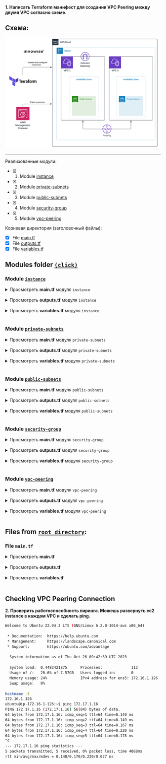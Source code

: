 **1. Написать Terraform манифест для создания VPC Peering между двумя VPC согласно схеме.**

## Схема:

<div style="text-align:center;">
  <img src="./files/Task6.Scheme/scheme.png" alt="Scheme of task" width="650"/>
</div>

---

Реализованные модули:
- [x] 1. Module [instance](#module-instance)
- [x] 2. Module [private-subnets](#module-private-subnets)
- [x] 3. Module [public-subnets](#module-public-subnets)
- [x] 4. Module [security-group](#module-security-group)
- [x] 5. Module [vpc-peering](#module-vpc-peering)

Корневая директория (заголовочный файлы):
- [x] File [main.tf](#files-from-root-directory)
- [x] File [outputs.tf](#files-from-root-directory)
- [x] File [variables.tf](#files-from-root-directory)

## Modules folder [`(click)`](./files/Task6/modules/)

### Module [`instance`](./files/Task6/modules/instance/)

<details>
<summary>Просмотреть <b>main.tf</b> модуля <code>instance</code></summary>

```hcl
data "aws_ami" "latest_ubuntu" {
  most_recent = true

  filter {
    name   = "name"
    values = ["ubuntu/images/hvm-ssd/ubuntu-jammy-22.04-amd64-server-*"]
  }

  owners = ["099720109477"]
}

resource "aws_instance" "instance" {
  count = var.instance_count

  ami             = data.aws_ami.latest_ubuntu.id
  instance_type   = var.instance_type
  security_groups = [element(var.security_groups, count.index)]
  subnet_id       = element(var.subnet_id, count.index)
  key_name        = "khomenokkey"

  tags = merge(var.tags, lookup(var.tags_for_resource, "aws_instance", {}))
}
```

</details>
<br>

<details>
<summary>Просмотреть <b>outputs.tf</b> модуля <code>instance</code></summary>

```hcl
output "instance_ids" {
  value = aws_instance.instance.*.id
}
```

</details> 
<br>

<details>
<summary>Просмотреть <b>variables.tf</b> модуля <code>instance</code></summary>

```hcl
# Generic variables

variable "tags" {
  description = "A map of tags to assign to resources"
  type        = map(string)
  default     = {}
}

variable "tags_for_resource" {
  description = "A nested map of tags to assign to specific resource types"
  type        = map(map(string))
  default = {
    aws_web_instance = {
      "Name" = "Instance VPC Peering"
    }
  }
}

# Instance variables

variable "instance_count" {
  type    = string
  default = ""
}

variable "instance_type" {
  type    = string
  default = "t3.micro"
}

variable "subnet_id" {
  type    = list(string)
  default = []
}

variable "security_groups" {
  type = list(string)
}
```

</details>
<br>

### Module [`private-subnets`](./files/Task6/modules/private-subnets/)

<details>
<summary>Просмотреть <b>main.tf</b> модуля <code>private-subnets</code></summary>

```hcl
resource "aws_vpc" "private_vpc" {
  cidr_block = var.vpc_cidr_block
  tags = merge(var.tags, lookup(var.tags_for_resource, "aws_private_vpc",
    {
      "Name" = "Private VPC"
  }))
}

resource "aws_default_route_table" "vpc" {
  default_route_table_id = aws_vpc.private_vpc.default_route_table_id
  tags = merge(var.tags, lookup(var.tags_for_resource, "aws_default_route_table",
    {
      "Name" = "Default Route Table in Private VPC"
  }))
}

resource "aws_subnet" "private_subnet" {
  count = var.subnet_count

  vpc_id            = aws_vpc.private_vpc.id
  cidr_block        = element(var.subnet_cidr_block, count.index)
  availability_zone = var.availability_zone

  tags = merge(var.tags, lookup(var.tags_for_resource, "aws_private_subnet",
    {
      "Name" = "Private Subnet #${count.index + 1}"
  }))
}

resource "aws_route_table" "private_subnet_route_table" {
  vpc_id = aws_vpc.private_vpc.id

  tags = merge(var.tags, lookup(var.tags_for_resource,
    "aws_private_subnet_route_table",
    {
      "Name" = "Route table of Private Subnets"
  }))
}

resource "aws_route_table_association" "default" {
  count = var.subnet_count

  subnet_id      = element(aws_subnet.private_subnet.*.id, count.index)
  route_table_id = aws_route_table.private_subnet_route_table.id
}
```

</details>
<br>

<details>
<summary>Просмотреть <b>outputs.tf</b> модуля <code>private-subnets</code></summary>

```hcl
output "get_subnet_count" {
  description = "The number of subnets"
  value       = var.subnet_count
}

output "get_private_subnet_ids" {
  description = "List of subnet IDs"
  value       = aws_subnet.private_subnet.*.id
}

output "get_private_vpc_id" {
  value = aws_vpc.private_vpc.id
}

output "get_private_route_table_id" {
  description = "List of route table IDs"
  value       = aws_route_table.private_subnet_route_table.id
}
```

</details> 
<br>

<details>
<summary>Просмотреть <b>variables.tf</b> модуля <code>private-subnets</code></summary>

```hcl
# Private Subnet variables

variable "subnet_cidr_block" {
  description = "The CIDR blocks for private subnets"
  type        = list(string)
  default     = ["172.17.1.0/24"]
}

variable "subnet_count" {
  description = "The number of subnets to create"
  type        = string
}

variable "availability_zone" {
  description = "A list of availability zones to create the subnets in"
  type        = string
  default     = "eu-north-1a"
}

variable "tags" {
  description = "A map of tags to assign to resources"
  type        = map(string)
  default     = {}
}

variable "tags_for_resource" {
  description = "A nested map of tags to assign to specific resource types"
  type        = map(map(string))
  default     = {}
}

# VPC variables

variable "vpc_cidr_block" {
  type    = string
  default = "172.17.0.0/16"
}
```

</details>
<br>

### Module [`public-subnets`](./files/Task6/modules/public-subnets/)

<details>
<summary>Просмотреть <b>main.tf</b> модуля <code>public-subnets</code></summary>

```hcl
resource "aws_vpc" "public_vpc" {
  cidr_block = var.vpc_cidr_block
  tags = merge(var.tags, lookup(var.tags_for_resource, "aws_public_vpc",
    {
      "Name" = "Public VPC"
  }))
}

resource "aws_default_route_table" "vpc" {
  default_route_table_id = aws_vpc.public_vpc.default_route_table_id
  tags = merge(var.tags, lookup(var.tags_for_resource, "aws_default_route_table",
    {
      "Name" = "Default Route Table in Public VPC"
  }))
}

resource "aws_internet_gateway" "igw" {
  vpc_id = aws_vpc.public_vpc.id
  tags = merge(var.tags, lookup(var.tags_for_resource, "aws_internet_gateway",
    {
      "Name" = "Internet Gateway"
  }))
}

resource "aws_subnet" "public_subnet" {
  count = var.subnet_count

  vpc_id                  = aws_vpc.public_vpc.id
  cidr_block              = element(var.subnet_cidr_block, count.index)
  availability_zone       = var.availability_zone
  map_public_ip_on_launch = var.map_public_ip_on_launch

  tags = merge(var.tags, lookup(var.tags_for_resource, "aws_public_subnet",
    {
      "Name" = "Public Subnet #${count.index + 1}"
  }))
}

resource "aws_route_table" "public_subnet_route_table" {
  vpc_id = aws_vpc.public_vpc.id

  tags = merge(var.tags, lookup(var.tags_for_resource,
    "aws_public_subnet_route_table",
    {
      "Name" = "Route table of Public Subnets"
  }))
}

resource "aws_route" "internet_gateway" {
  count = var.subnet_count

  destination_cidr_block = "0.0.0.0/0"
  route_table_id         = element(aws_route_table.public_subnet_route_table.*.id, count.index)
  gateway_id             = aws_internet_gateway.igw.id
}

resource "aws_route_table_association" "default" {
  count = var.subnet_count

  subnet_id      = element(aws_subnet.public_subnet.*.id, count.index)
  route_table_id = aws_route_table.public_subnet_route_table.id
}
```

</details>
<br>

<details>
<summary>Просмотреть <b>outputs.tf</b> модуля <code>public-subnets</code></summary>

```hcl
output "get_subnet_count" {
  description = "The number of subnets"
  value       = var.subnet_count
}

output "get_public_subnet_ids" {
  description = "List of subnet IDs"
  value       = aws_subnet.public_subnet.*.id
}

output "get_public_vpc_id" {
  value = aws_vpc.public_vpc.id
}

output "get_public_route_table_id" {
  value = aws_route_table.public_subnet_route_table.id
}

```

</details>
<br>

<details>
<summary>Просмотреть <b>variables.tf</b> модуля <code>public-subnets</code></summary>

```hcl
# Public Subnet variables

variable "subnet_cidr_block" {
  description = "The CIDR blocks for public subnets"
  type        = list(string)
  default     = ["172.16.1.0/24"]
}

variable "subnet_count" {
  description = "The number of subnets to create"
  type        = string
}

variable "availability_zone" {
  description = "A name of availability zone"
  type        = string
  default     = "eu-north-1a"
}

variable "tags" {
  description = "A map of tags to assign to resources"
  type        = map(string)
  default     = {}
}

variable "tags_for_resource" {
  description = "A nested map of tags to assign to specific resource types"
  type        = map(map(string))
  default     = {}
}

variable "map_public_ip_on_launch" {
  description = "Assign a public IP address to instances launched into these subnets"
  type        = string
  default     = true
}

# VPC varibales

variable "vpc_cidr_block" {
  type    = string
  default = "172.16.0.0/16"
}
```

</details>
<br>

### Module [`security-group`](./files/Task6/modules/security-group/)

<details>
<summary>Просмотреть <b>main.tf</b> модуля <code>security-group</code></summary>

```hcl
resource "aws_security_group" "sg" {
  count = length(var.vpc_id)

  vpc_id = element(var.vpc_id, count.index)

  dynamic "ingress" {
    for_each = {
      ping_icmp = {
        from_port   = -1
        to_port     = -1
        protocol    = "icmp"
        cidr_blocks = ["172.16.0.0/16", "172.17.0.0/16"]
      },
      ssh_tcp = {
        from_port   = 22
        to_port     = 22
        protocol    = "tcp"
        cidr_blocks = ["0.0.0.0/0"]
      },
    }

    content {
      from_port   = ingress.value.from_port
      to_port     = ingress.value.to_port
      protocol    = ingress.value.protocol
      cidr_blocks = ingress.value.cidr_blocks
    }
  }

  egress {
    from_port   = 0
    to_port     = 0
    protocol    = "-1"
    cidr_blocks = ["0.0.0.0/0"]
  }

  tags = merge(var.tags, lookup(var.tags_for_resource, "aws_sg", {}))
}
```

</details>
<br>

<details>
<summary>Просмотреть <b>outputs.tf</b> модуля <code>security-group</code></summary>

```hcl
output "sg_id" {
  value = aws_security_group.sg.*.id
}
```

</details> 
<br>

<details>
<summary>Просмотреть <b>variables.tf</b> модуля <code>security-group</code></summary>

```hcl
# Generic variables

variable "tags" {
  description = "A map of tags to assign to resources"
  type        = map(string)
  default     = {}
}

variable "tags_for_resource" {
  description = "A nested map of tags to assign to specific resource types"
  type        = map(map(string))
  default = {
    aws_sg = {
      "Name" = "Security group for VPC Peering"
    }
  }
}

# SG variables

variable "vpc_id" {
  type    = list(string)
  default = []
}
```

</details>
<br>

### Module [`vpc-peering`](./files/Task6/modules/vpc-peering/)

<details>
<summary>Просмотреть <b>main.tf</b> модуля <code>vpc-peering</code></summary>

```hcl
resource "aws_vpc_peering_connection" "VPCPeeringConnection" {

  vpc_id      = var.vpc_id      // module.public_subnets.get_public_vpc_id
  peer_vpc_id = var.peer_vpc_id // module.private_subnets.get_private_vpc_id
  auto_accept = true

  tags = {
    Name = "PeeringConnectionBetweenVPCs"
  }
}

resource "aws_route" "add_routes" {
  count = (var.public_subnet_count + var.private_subnet_count)

  route_table_id            = element(var.route_table_id, count.index) // aws_route_table.private_subnet_route_table.id
  destination_cidr_block    = element(var.destination_cidr_block, count.index)
  vpc_peering_connection_id = aws_vpc_peering_connection.VPCPeeringConnection.id
}
```

</details>
<br>

<details>
<summary>Просмотреть <b>outputs.tf</b> модуля <code>vpc-peering</code></summary>

```hcl
output "nothing_to_output" {
    value = nothing.to.output
}
```

</details>
<br>

<details>
<summary>Просмотреть <b>variables.tf</b> модуля <code>vpc-peering</code></summary>

```hcl
variable "vpc_id" {
  type = string
}

variable "peer_vpc_id" {
  type = string
}

variable "destination_cidr_block" {
  type    = list(string)
  default = ["172.17.0.0/16", "172.16.0.0/16"]
}

variable "route_table_id" {
  type = list(string)
}

variable "public_subnet_count" {
  type    = string
  default = "1"
}

variable "private_subnet_count" {
  type    = string
  default = "1"
}
```

</details>
<br>

## Files from [`root directory`](./files/Task6/):

### File `main.tf`

<details>
<summary>Просмотреть <b>main.tf</b></summary>

```hcl
provider "aws" {
  region = "eu-north-1"
}

module "public_subnets" {
  source       = "./modules/public-subnets"
  subnet_count = var.public_subnet_count
}

module "private_subnets" {
  source       = "./modules/private-subnets"
  subnet_count = var.private_subnet_count
}

module "security_group" {
  source = "./modules/security-group"

  vpc_id = [module.public_subnets.get_public_vpc_id, module.private_subnets.get_private_vpc_id]
}

module "vpc_peering" {
  source = "./modules/vpc-peering"

  vpc_id         = module.public_subnets.get_public_vpc_id
  peer_vpc_id    = module.private_subnets.get_private_vpc_id
  route_table_id = [module.public_subnets.get_public_route_table_id, module.private_subnets.get_private_route_table_id]

  depends_on = [module.public_subnets, module.private_subnets]
}

module "instance" {
  source          = "./modules/instance"
  instance_count  = 2
  security_groups = module.security_group.sg_id
  subnet_id       = concat(module.public_subnets.get_public_subnet_ids, module.private_subnets.get_private_subnet_ids)
}
```

</details> 
<br>

<details>
<summary>Просмотреть <b>outputs.tf</b></summary>

```hcl
# Private & Public VPC IDs output

output "private_vpc_id" {
  description = "Private VPC ID"
  value       = module.private_subnets.get_private_vpc_id
}

output "public_vpc_id" {
  description = "Public VPC ID"
  value       = module.public_subnets.get_public_vpc_id
}

# Private & Public IDs output

output "private_subnet_ids" {
  description = "List of private subnet IDs"
  value       = module.private_subnets.get_private_subnet_ids
}

output "public_subnet_id" {
  description = "List of public subnet IDs"
  value       = module.public_subnets.get_public_subnet_ids
}
```

</details> 
<br>

<details>
<summary>Просмотреть <b>variables.tf</b></summary>

```hcl
# Generic variables

variable "tags" {
  description = "A map of tags to assign to resources"
  type        = map(string)
  default     = {}
}

variable "tags_for_resource" {
  description = "A nested map of tags to assign to specific resource types"
  type        = map(map(string))
  default     = {}
}

# Public subnet variables

variable "public_subnet_count" {
  description = "The number of public subnets to create"
  type        = string
  default     = "1"
}

# Private subnet variables

variable "private_subnet_count" {
  description = "The number of private subnets to create"
  type        = string
  default     = "1"
}
```

</details> 
<br>

## Checking VPC Peering Connection

**2. Проверить работоспособность пиринга. Можешь развернуть ec2 instance в каждом VPC и сделать ping.**

```bash
Welcome to Ubuntu 22.04.3 LTS (GNU/Linux 6.2.0-1014-aws x86_64)

 * Documentation:  https://help.ubuntu.com
 * Management:     https://landscape.canonical.com
 * Support:        https://ubuntu.com/advantage

  System information as of Thu Oct 26 09:42:39 UTC 2023

  System load:  0.4482421875      Processes:             112
  Usage of /:   20.6% of 7.57GB   Users logged in:       0
  Memory usage: 24%               IPv4 address for ens5: 172.16.1.126
  Swap usage:   0%

hostname -I
172.16.1.126 
ubuntu@ip-172-16-1-126:~$ ping 172.17.1.16
PING 172.17.1.16 (172.17.1.16) 56(84) bytes of data.
64 bytes from 172.17.1.16: icmp_seq=1 ttl=64 time=0.140 ms
64 bytes from 172.17.1.16: icmp_seq=2 ttl=64 time=0.149 ms
64 bytes from 172.17.1.16: icmp_seq=3 ttl=64 time=0.167 ms
64 bytes from 172.17.1.16: icmp_seq=4 ttl=64 time=0.220 ms
64 bytes from 172.17.1.16: icmp_seq=5 ttl=64 time=0.178 ms
^C
--- 172.17.1.16 ping statistics ---
5 packets transmitted, 5 received, 0% packet loss, time 4088ms
rtt min/avg/max/mdev = 0.140/0.170/0.220/0.027 ms
```